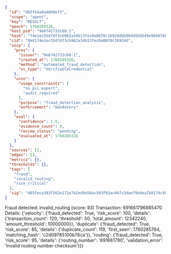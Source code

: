 ```json
{
  "id": "db5f64a9addd9ef3",
  "scope": "agent",
  "key": "RESULT",
  "epoch": 1760289326,
  "host_pid": "9e6742732c60:1",
  "hash": "74e1ec55d7df3cb962a34b13fec0a0070c16924dbb9b945b9549e9046f6bd896",
  "cid": "QmV174e1ec55d7df3cb962a34b13fec0a0070c16924d",
  "aicp": {
    "prov": {
      "issuer": "9e6742732c60:1",
      "created_at": 1760289326,
      "method": "automated_fraud_detection",
      "vc_type": "VerifiableCredential"
    },
    "ucon": {
      "usage_constraints": [
        "no_pii_export",
        "audit_required"
      ],
      "purpose": "fraud_detection_analysis",
      "enforcement": "mandatory"
    },
    "eval": {
      "confidence": 1.0,
      "evidence_count": 0,
      "review_status": "pending",
      "evaluated_at": 1760289326
    }
  },
  "sources": [],
  "edges": [],
  "metrics": {},
  "thresholds": {},
  "tags": [
    "fraud",
    "invalid_routing",
    "risk_critical"
  ],
  "sig": "d85feca383f562e172e742ed9a56ac503f92ac047c3dae79ddea7b8174c4b197"
}
```

Fraud detected: invalid_routing (score: 93)
Transaction: 691661796885470
Details: {'velocity': {'fraud_detected': True, 'risk_score': 100, 'details': {'transaction_count': 120, 'threshold': 50, 'total_amount': 12342240, 'amount_threshold': 10000000}}, 'duplicate': {'fraud_detected': True, 'risk_score': 85, 'details': {'duplicate_count': 119, 'first_seen': 1760285764, 'matching_hash': 'c2d09785100b76ca'}}, 'routing': {'fraud_detected': True, 'risk_score': 95, 'details': {'routing_number': '691661790', 'validation_error': 'Invalid routing number checksum'}}}
